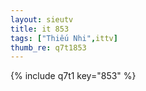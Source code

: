 ```yaml
--- 
layout: sieutv
title: it 853
tags: ["Thiếu Nhi",ittv]
thumb_re: q7t1853
---
```

{% include q7t1 key="853" %} 
